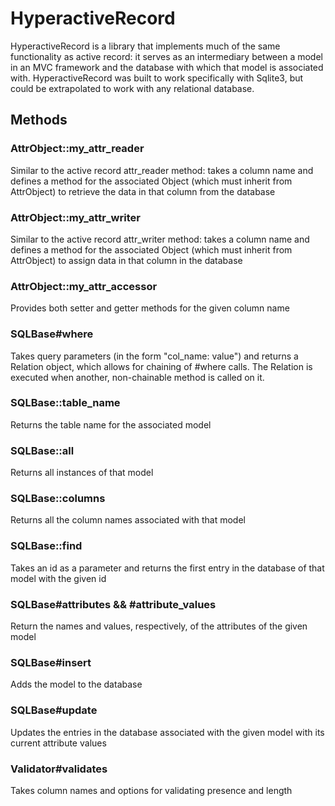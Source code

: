 # HyperactiveRecord
HyperactiveRecord is a library that implements much of the same functionality as active record: it serves as an intermediary between a model in an MVC framework and the database with which that model is associated with. HyperactiveRecord was built to work specifically with Sqlite3, but could be extrapolated to work with any relational database.

## Methods

### AttrObject::my_attr_reader
Similar to the active record attr_reader method: takes a column name and defines a method for the associated Object (which must inherit from AttrObject) to retrieve the data in that column from the database
### AttrObject::my_attr_writer
Similar to the active record attr_writer method: takes a column name and defines a method for the associated Object (which must inherit from AttrObject) to assign data in that column in the database
### AttrObject::my_attr_accessor
Provides both setter and getter methods for the given column name

### SQLBase#where
Takes query parameters (in the form "col_name: value") and returns a Relation object, which allows for chaining of #where calls. The Relation is executed when another, non-chainable method is called on it.

### SQLBase::table_name
Returns the table name for the associated model
### SQLBase::all
Returns all instances of that model
### SQLBase::columns
Returns all the column names associated with that model
### SQLBase::find
Takes an id as a parameter and returns the first entry in the database of that model with the given id
### SQLBase#attributes && #attribute_values
Return the names and values, respectively, of the attributes of the given model
### SQLBase#insert
Adds the model to the database
### SQLBase#update
Updates the entries in the database associated with the given model with its current attribute values
### Validator#validates
Takes column names and options for validating presence and length
